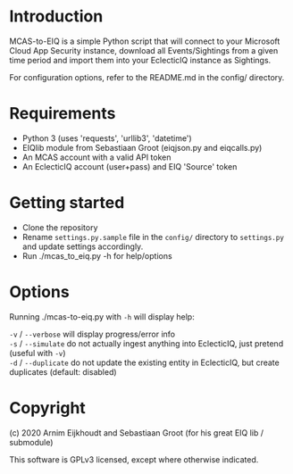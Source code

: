 # Introduction

MCAS-to-EIQ is a simple Python script that will connect to your Microsoft Cloud App Security instance, download all Events/Sightings from a given time period and import them into your EclecticIQ instance as Sightings.

For configuration options, refer to the README.md in the config/ directory.

# Requirements

- Python 3 (uses 'requests', 'urllib3', 'datetime')
- EIQlib module from Sebastiaan Groot (eiqjson.py and eiqcalls.py)
- An MCAS account with a valid API token
- An EclecticIQ account (user+pass) and EIQ 'Source' token

# Getting started

- Clone the repository
- Rename `settings.py.sample` file in the `config/` directory to `settings.py` and update settings accordingly.
- Run ./mcas_to_eiq.py -h for help/options

# Options

Running ./mcas-to-eiq.py with `-h` will display help:  

`-v` / `--verbose` will display progress/error info  
`-s` / `--simulate` do not actually ingest anything into EclecticIQ, just pretend (useful with `-v`)  
`-d` / `--duplicate` do not update the existing entity in EclecticIQ, but create duplicates (default: disabled)  

# Copyright

(c) 2020 Arnim Eijkhoudt <arnime _squigglything_ kpn-cert.nl> and Sebastiaan Groot
<sebastiaang _monkeytail_ kpn-cert.nl> (for his great EIQ lib / submodule)

This software is GPLv3 licensed, except where otherwise indicated.
